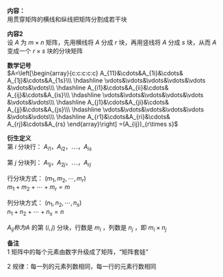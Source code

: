 **内容：**  
用贯穿矩阵的横线和纵线把矩阵分割成若干块  
  
**内容2**  
设 $A$ 为 $m\times n$ 矩阵，先用横线将 $A$ 分成 $r$ 块，再用竖线将 $A$ 分成 $s$ 块，从而 $A$ 变成一个 $r\times s$ 块的分块矩阵  
  
**数学记号**  
 $A=\left[\begin{array}{c:c:c:c:c}  
A_{11}&\cdots&A_{1i}&\cdots&  
A_{1j}&\cdots&A_{1s}\\\  
\hdashline  
\vdots&\vdots&\vdots&\vdots&\vdots  
&\vdots&\vdots\\\  
\hdashline  
A_{i1}&\cdots&A_{ii}&\cdots&  
A_{ij}&\cdots&A_{is}\\\  
\hdashline  
\vdots&\vdots&\vdots&\vdots&\vdots  
&\vdots&\vdots\\\  
\hdashline  
A_{j1}&\cdots&A_{ji}&\cdots&  
A_{jj}&\cdots&A_{js}\\\  
\hdashline  
\vdots&\vdots&\vdots&\vdots&\vdots  
&\vdots&\vdots\\\  
\hdashline  
A_{r1}&\cdots&A_{ri}&\cdots&  
A_{rj}&\cdots&A_{rs}  
\end{array}\right]  
=(A_{ij})_{r\times s}$  
  
**衍生定义**  
第 $i$ 分块行： $A_{i1}，A_{i2}，\cdots， A_{is}$  
  
第 $j$ 分块列： $A_{1j}，A_{2j}，\cdots， A_{rj}$  
  
行分块方式： $(m_1,m_2,\cdots,m_r)$  
 $m_1+m_2+\cdots+m_r=m$  
  
列分块方式： $(n_1,n_2,\cdots,n_s)$  
 $n_1+n_2+\cdots+n_s=n$  
  
 $A_{ij}称为A$ 的第 $(i,j)$ 分块，行数是 $m_i$ ，列数是 $n_j$ ，即 $m_i\times n_j$  
  
**备注**  
1 矩阵中的每个元素由数字升级成了矩阵，“矩阵套娃”  
  
2 规律：每一列的元素列数相同，每一行的元素行数相同  
